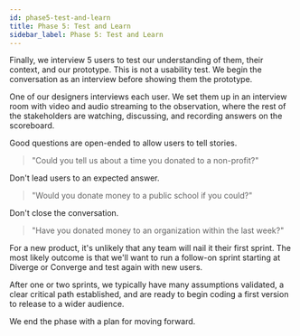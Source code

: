 ```yaml
---
id: phase5-test-and-learn
title: Phase 5: Test and Learn
sidebar_label: Phase 5: Test and Learn
---
```


Finally, we interview 5 users to test our understanding of them, their context,
and our prototype. This is not a usability test. We begin the conversation as an
interview before showing them the prototype.

One of our designers interviews each user. We set them up in an interview room
with video and audio streaming to the observation, where the rest of the
stakeholders are watching, discussing, and recording answers on the scoreboard.

Good questions are open-ended to allow users to tell stories.

> "Could you tell us about a time you donated to a non-profit?"

Don't lead users to an expected answer.

> "Would you donate money to a public school if you could?"

Don't close the conversation.

> "Have you donated money to an organization within the last week?"

For a new product, it's unlikely that any team will nail it their first sprint.
The most likely outcome is that we'll want to run a follow-on sprint starting at
Diverge or Converge and test again with new users.

After one or two sprints, we typically have many assumptions validated, a clear
critical path established, and are ready to begin coding a first version to
release to a wider audience.

We end the phase with a plan for moving forward.
